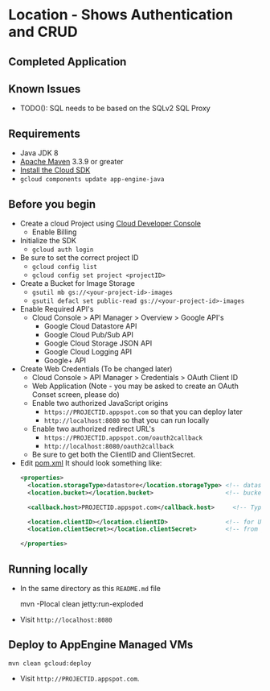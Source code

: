 # Location - Shows Authentication and CRUD
## Completed Application

## Known Issues
* TODO(): SQL needs to be based on the SQLv2 SQL Proxy

## Requirements
* Java JDK 8
* [Apache Maven](http://maven.apache.org) 3.3.9 or greater
* [Install the Cloud SDK](https://cloud.google.com/sdk/)
* `gcloud components update app-engine-java`

## Before you begin
* Create a cloud Project using [Cloud Developer Console](https://console.google.com)
  * Enable Billing
* Initialize the SDK
  * `gcloud auth login`
* Be sure to set the correct project ID
  * `gcloud config list`
  * `gcloud config set project <projectID>`
* Create a Bucket for Image Storage
  * `gsutil mb gs://<your-project-id>-images`
  * `gsutil defacl set public-read gs://<your-project-id>-images`
* Enable Required API's
  * Cloud Console > API Manager > Overview > Google API's
    * Google Cloud Datastore API
    * Google Cloud Pub/Sub API
    * Google Cloud Storage JSON API
    * Google Cloud Logging API
    * Google+ API
* Create Web Credentials (To be changed later)
  * Cloud Console > API Manager > Credentials > OAuth Client ID
  * Web Application (Note - you may be asked to create an OAuth Conset screen, please do)
  * Enable two authorized JavaScript origins
    * `https://PROJECTID.appspot.com`  so that you can deploy later
    * `http://localhost:8080` so that you can run locally
  * Enable two authorized redirect URL's
    * `https://PROJECTID.appspot.com/oauth2callback`
    * `http://localhost:8080/oauth2callback`
  * Be sure to get both the ClientID and ClientSecret.
* Edit [pom.xml](pom.xml) It should look something like:
    ```xml
    <properties>
      <location.storageType>datastore</location.storageType> <!-- datastore or cloudsql -->
      <location.bucket></location.bucket>                    <!-- bucket you created earlier -->

      <callback.host>PROJECTID.appspot.com</callback.host>     <!-- Typically projectname.appspot.com -->

      <location.clientID></location.clientID>                <!-- for User Authentication -->
      <location.clientSecret></location.clientSecret>        <!-- from g.co/cloud/console -->

    </properties>
    ```

## Running locally

* In the same directory as this `README.md` file

    mvn -Plocal clean jetty:run-exploded

* Visit `http://localhost:8080`


## Deploy to AppEngine Managed VMs

    mvn clean gcloud:deploy

* Visit `http://PROJECTID.appspot.com`.
